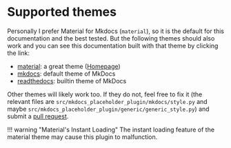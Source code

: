 # Supported themes

Personally I prefer Material for Mkdocs (`material`), so it is the default for this documentation and the best tested.
But the following themes should also work and you can see this documentation built with that theme by clicking the link:

- [material](/): a great theme ([Homepage](https://squidfunk.github.io/mkdocs-material/))
- [mkdocs](/mkdocs/index.html): default theme of MkDocs
- [readthedocs](/readthedocs/index.html): builtin theme of MkDocs

Other themes will likely work too.
If they do not, feel free to fix it (the relevant files are `src/mkdocs_placeholder_plugin/mkdocs/style.py` and maybe `src/mkdocs_placeholder_plugin/generic/generic_style.py`) and submit a [pull request](https://github.com/six-two/mkdocs-placeholder-plugin/pulls).

!!! warning "Material's Instant Loading"
    The instant loading feature of the material theme may cause this plugin to malfunction.
